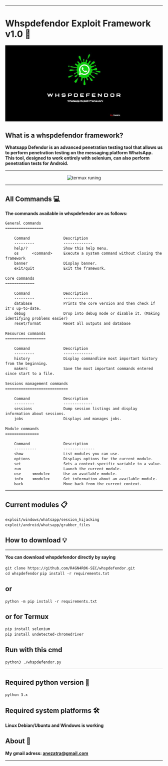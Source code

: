 **************************
# Whspdefendor Exploit Framework v1.0 💬
![banner image](https://github.com/R4GN4R0K-SEC/whspdefendor/blob/main/banner.jpg)
## What is a whspdefendor framework?
**Whatsapp Defendor is an advanced penetration testing tool that allows us to perform penetration testing on the messaging platform WhatsApp. This tool, designed to work entirely with selenium, can also perform penetration tests for Android.**
**************************

<p align="center">
	<img src="https://github.com/user-attachments/assets/c03f2f69-afa8-4d7e-93c9-79f111c6f946" height="900" alt="termux runing" /p>
	
**************************
## All Commands 💻
**The commands available in whspdefendor are as follows:**
```
General commands
=================

	Command               Description
	---------             -------------
	help/?                Show this help menu.
	os      <command>     Execute a system command without closing the framework
	banner                Display banner.
	exit/quit             Exit the framework.

Core commands
=============

	Command               Description
	---------             -------------
	database              Prints the core version and then check if it's up-to-date.
	debug                 Drop into debug mode or disable it. (Making identifying problems easier)
	reset/format          Reset all outputs and database

Resources commands
==================

	Command               Description
	---------             -------------
	history               Display commandline most important history from the beginning.
	makerc                Save the most important commands entered since start to a file.
	
Sessions management commands
============================

	Command               Description
	---------             -------------
	sessions              Dump session listings and display information about sessions.
	jobs                  Displays and manages jobs.

Module commands
===============

	Command               Description
	----------            --------------
	show                  List modules you can use.
	options               Displays options for the current module.
	set                   Sets a context-specific variable to a value.
	run                   Launch the current module.
	use     <module>      Use an available module.
	info    <module>      Get information about an available module.
	back                  Move back from the current context.
```

**************************

## Current modules 📋
` exploit/windows/whatsapp/session_hijacking ` <br/>
` exploit/android/whatsapp/grabber_files `   
## How to download 💡
**************************
**You can download whspdefendor directly by saying** <br/><br/>
` git clone https://github.com/R4GN4R0K-SEC/whspdefendor.git ` </br>
` cd whspdefendor `
` pip install -r requirements.txt ` <br/>
## or <br/>
` python -m pip install -r requirements.txt ` <br/>
## or for Termux <br/>
` pip install selenium ` </br>
` pip install undetected-chromedriver ` </br>
## Run with this cmd
` python3 ./whspdefendor.py `
***************************
## Required python version 📌
` python 3.x `
## Required system platforms 🛠️
**Linux Debian/Ubuntu and Windows is working**
## About 🚀
**My gmail adress: anezatra@gmail.com**
**************************
